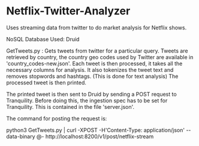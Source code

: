 # Netflix-Twitter-Analyzer

Uses streaming data from twitter to do market analysis for Netflix shows.

NoSQL Database Used: Druid

GetTweets.py : Gets tweets from twitter for a particular query. Tweets are retrieved by country, the country geo codes used by Twitter are available in 'country_codes-new.json'. Each tweet is then processed, it takes all the necessary columns for analysis. It also tokenizes the tweet text and removes stopwords and hashtags. (This is done for text analysis) The processed tweet is then printed.

The printed tweet is then sent to Druid by sending a POST request to Tranquility. Before doing this, the ingestion spec has to be set for Tranquility. This is contained in the file 'server.json'.

The command for posting the request is:

python3 GetTweets.py | curl -XPOST -H'Content-Type: application/json' --data-binary @- http://localhost:8200/v1/post/netflix-stream
